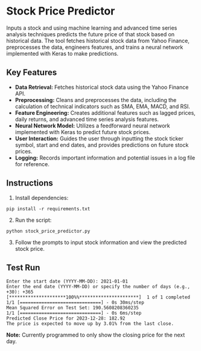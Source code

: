 # Stock Price Predictor

Inputs a stock and using machine learning and advanced time series analysis techniques predicts the future price of that stock based on historical data. The tool fetches historical stock data from Yahoo Finance, preprocesses the data, engineers features, and trains a neural network implemented with Keras to make predictions.

## Key Features

- **Data Retrieval:** Fetches historical stock data using the Yahoo Finance API.
- **Preprocessing:** Cleans and preprocesses the data, including the calculation of technical indicators such as SMA, EMA, MACD, and RSI.
- **Feature Engineering:** Creates additional features such as lagged prices, daily returns, and advanced time series analysis features.
- **Neural Network Model:** Utilizes a feedforward neural network implemented with Keras to predict future stock prices.
- **User Interaction:** Guides the user through inputting the stock ticker symbol, start and end dates, and provides predictions on future stock prices.
- **Logging:** Records important information and potential issues in a log file for reference.

## Instructions

1. Install dependencies:
   
```pip install -r requirements.txt```

2. Run the script:

```python stock_price_predictor.py```

3. Follow the prompts to input stock information and view the predicted stock price.

   
## Test Run

```console
Enter the start date (YYYY-MM-DD): 2021-01-01
Enter the end date (YYYY-MM-DD) or specify the number of days (e.g., +30): +365
[*********************100%%**********************]  1 of 1 completed
1/1 [==============================] - 0s 30ms/step
Mean Squared Error on Test Set: 190.5608208360235
1/1 [==============================] - 0s 6ms/step
Predicted Close Price for 2023-12-28: 182.92
The price is expected to move up by 3.01% from the last close.
```

**Note:** Currently programmed to only show the closing price for the next day.
